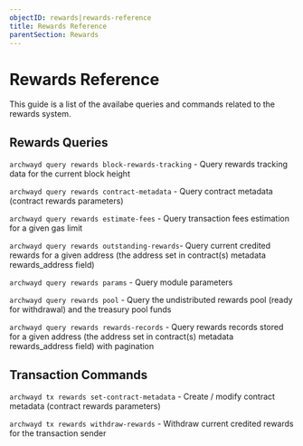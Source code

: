 ```yaml
---
objectID: rewards|rewards-reference
title: Rewards Reference
parentSection: Rewards
---
```


# Rewards Reference

This guide is a list of the availabe queries and commands related to the rewards system.

## Rewards Queries

`archwayd query rewards block-rewards-tracking` - Query rewards tracking data for the current block height

`archwayd query rewards contract-metadata` - Query contract metadata (contract rewards parameters)

`archwayd query rewards estimate-fees` - Query transaction fees estimation for a given gas limit

`archwayd query rewards outstanding-rewards`- Query current credited rewards for a given address (the address set in contract(s) metadata rewards_address field)

`archwayd query rewards params` - Query module parameters

`archwayd query rewards pool` - Query the undistributed rewards pool (ready for withdrawal) and the treasury pool funds

`archwayd query rewards rewards-records` - Query rewards records stored for a given address (the address set in contract(s) metadata rewards_address field) with pagination

## Transaction Commands

`archwayd tx rewards set-contract-metadata` - Create / modify contract metadata (contract rewards parameters)

`archwayd tx rewards withdraw-rewards` - Withdraw current credited rewards for the transaction sender
